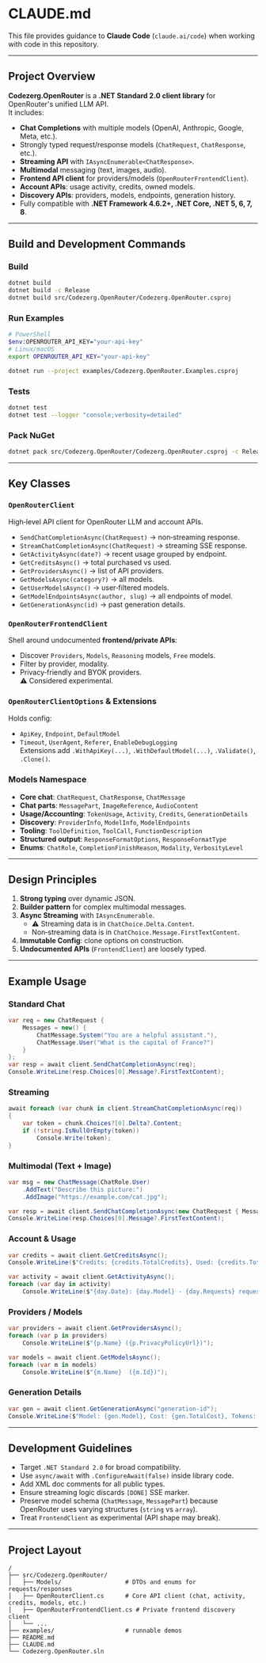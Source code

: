 # CLAUDE.md

This file provides guidance to **Claude Code** (`claude.ai/code`) when working with code in this repository.

---

## Project Overview

**Codezerg.OpenRouter** is a **.NET Standard 2.0 client library** for OpenRouter's unified LLM API.  
It includes:

- **Chat Completions** with multiple models (OpenAI, Anthropic, Google, Meta, etc.).  
- Strongly typed request/response models (`ChatRequest`, `ChatResponse`, etc.).  
- **Streaming API** with `IAsyncEnumerable<ChatResponse>`.  
- **Multimodal** messaging (text, images, audio).  
- **Frontend API client** for providers/models (`OpenRouterFrontendClient`).  
- **Account APIs**: usage activity, credits, owned models.  
- **Discovery APIs**: providers, models, endpoints, generation history.  
- Fully compatible with **.NET Framework 4.6.2+, .NET Core, .NET 5, 6, 7, 8**.

---

## Build and Development Commands

### Build
```bash
dotnet build
dotnet build -c Release
dotnet build src/Codezerg.OpenRouter/Codezerg.OpenRouter.csproj
```

### Run Examples
```bash
# PowerShell
$env:OPENROUTER_API_KEY="your-api-key"
# Linux/macOS
export OPENROUTER_API_KEY="your-api-key"

dotnet run --project examples/Codezerg.OpenRouter.Examples.csproj
```

### Tests
```bash
dotnet test
dotnet test --logger "console;verbosity=detailed"
```

### Pack NuGet
```bash
dotnet pack src/Codezerg.OpenRouter/Codezerg.OpenRouter.csproj -c Release
```

---

## Key Classes

### `OpenRouterClient`
High‑level API client for OpenRouter LLM and account APIs.  
- `SendChatCompletionAsync(ChatRequest)` → non‑streaming response.  
- `StreamChatCompletionAsync(ChatRequest)` → streaming SSE response.  
- `GetActivityAsync(date?)` → recent usage grouped by endpoint.  
- `GetCreditsAsync()` → total purchased vs used.  
- `GetProvidersAsync()` → list of API providers.  
- `GetModelsAsync(category?)` → all models.  
- `GetUserModelsAsync()` → user‑filtered models.  
- `GetModelEndpointsAsync(author, slug)` → all endpoints of model.  
- `GetGenerationAsync(id)` → past generation details.  

### `OpenRouterFrontendClient`
Shell around undocumented **frontend/private APIs**:
- Discover `Providers`, `Models`, `Reasoning` models, `Free` models.  
- Filter by provider, modality.  
- Privacy‑friendly and BYOK providers.  
⚠️ Considered experimental.

### `OpenRouterClientOptions` & Extensions
Holds config:
- `ApiKey`, `Endpoint`, `DefaultModel`  
- `Timeout`, `UserAgent`, `Referer`, `EnableDebugLogging`  
Extensions add `.WithApiKey(...)`, `.WithDefaultModel(...)`, `.Validate()`, `.Clone()`.

### Models Namespace
- **Core chat**: `ChatRequest`, `ChatResponse`, `ChatMessage`  
- **Chat parts**: `MessagePart`, `ImageReference`, `AudioContent`  
- **Usage/Accounting**: `TokenUsage`, `Activity`, `Credits`, `GenerationDetails`  
- **Discovery**: `ProviderInfo`, `ModelInfo`, `ModelEndpoints`  
- **Tooling**: `ToolDefinition`, `ToolCall`, `FunctionDescription`  
- **Structured output**: `ResponseFormatOptions`, `ResponseFormatType`  
- **Enums**: `ChatRole`, `CompletionFinishReason`, `Modality`, `VerbosityLevel`  

---

## Design Principles

1. **Strong typing** over dynamic JSON.  
2. **Builder pattern** for complex multimodal messages.  
3. **Async Streaming** with `IAsyncEnumerable`.  
   - ⚠️ Streaming data is in `ChatChoice.Delta.Content`.  
   - Non‑streaming data is in `ChatChoice.Message.FirstTextContent`.  
4. **Immutable Config**: clone options on construction.  
5. **Undocumented APIs** (`FrontendClient`) are loosely typed.

---

## Example Usage

### Standard Chat
```csharp
var req = new ChatRequest {
    Messages = new() {
        ChatMessage.System("You are a helpful assistant."),
        ChatMessage.User("What is the capital of France?")
    }
};
var resp = await client.SendChatCompletionAsync(req);
Console.WriteLine(resp.Choices[0].Message?.FirstTextContent);
```

### Streaming
```csharp
await foreach (var chunk in client.StreamChatCompletionAsync(req))
{
    var token = chunk.Choices?[0].Delta?.Content;
    if (!string.IsNullOrEmpty(token))
        Console.Write(token);
}
```

### Multimodal (Text + Image)
```csharp
var msg = new ChatMessage(ChatRole.User)
    .AddText("Describe this picture:")
    .AddImage("https://example.com/cat.jpg");

var resp = await client.SendChatCompletionAsync(new ChatRequest { Messages = new(){ msg } });
Console.WriteLine(resp.Choices[0].Message?.FirstTextContent);
```

### Account & Usage
```csharp
var credits = await client.GetCreditsAsync();
Console.WriteLine($"Credits: {credits.TotalCredits}, Used: {credits.TotalUsage}");

var activity = await client.GetActivityAsync();
foreach (var day in activity)
    Console.WriteLine($"{day.Date}: {day.Model} - {day.Requests} requests");
```

### Providers / Models
```csharp
var providers = await client.GetProvidersAsync();
foreach (var p in providers)
    Console.WriteLine($"{p.Name} ({p.PrivacyPolicyUrl})");

var models = await client.GetModelsAsync();
foreach (var m in models)
    Console.WriteLine($"{m.Name}  ({m.Id})");
```

### Generation Details
```csharp
var gen = await client.GetGenerationAsync("generation-id");
Console.WriteLine($"Model: {gen.Model}, Cost: {gen.TotalCost}, Tokens: {gen.TokensCompletion}");
```

---

## Development Guidelines

- Target `.NET Standard 2.0` for broad compatibility.  
- Use `async/await` with `.ConfigureAwait(false)` inside library code.  
- Add XML doc comments for all public types.  
- Ensure streaming logic discards `[DONE]` SSE marker.  
- Preserve model schema (`ChatMessage`, `MessagePart`) because OpenRouter uses varying structures (`string` vs `array`).  
- Treat `FrontendClient` as experimental (API shape may break).  

---

## Project Layout

```
/
├── src/Codezerg.OpenRouter/
│   ├── Models/                  # DTOs and enums for requests/responses
│   ├── OpenRouterClient.cs      # Core API client (chat, activity, credits, models, etc.)
│   ├── OpenRouterFrontendClient.cs # Private frontend discovery client
│   └── ...
├── examples/                    # runnable demos
├── README.md
├── CLAUDE.md
└── Codezerg.OpenRouter.sln
```

